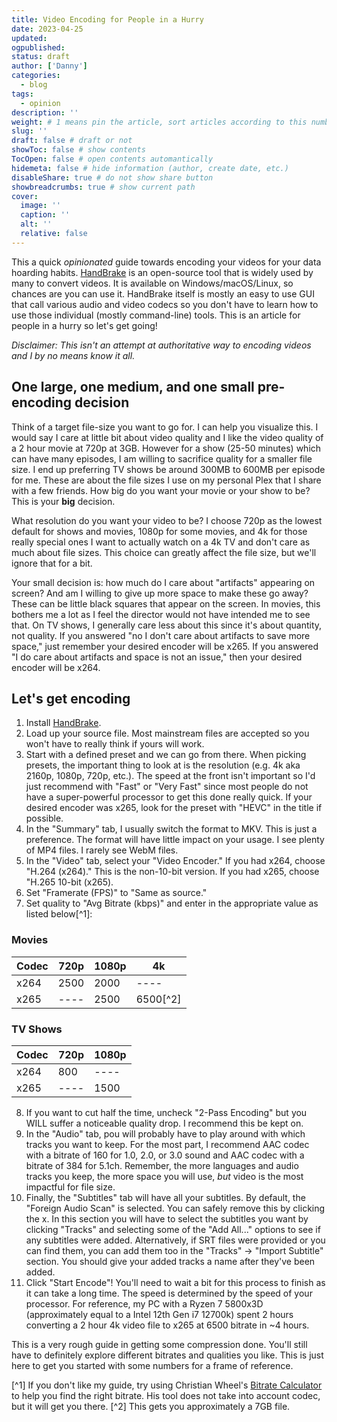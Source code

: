 ```yaml
---
title: Video Encoding for People in a Hurry
date: 2023-04-25
updated:
ogpublished:
status: draft
author: ['Danny']
categories:
  - blog
tags:
  - opinion
description: ''
weight: # 1 means pin the article, sort articles according to this number
slug: ''
draft: false # draft or not
showToc: false # show contents
TocOpen: false # open contents automantically
hidemeta: false # hide information (author, create date, etc.)
disableShare: true # do not show share button
showbreadcrumbs: true # show current path
cover:
  image: ''
  caption: ''
  alt: ''
  relative: false
---
```


This a quick _opinionated_ guide towards encoding your videos for your data
hoarding habits. [HandBrake](https://handbrake.fr/) is an open-source tool that
is widely used by many to convert videos. It is available on
Windows/macOS/Linux, so chances are you can use it. HandBrake itself is mostly
an easy to use GUI that call various audio and video codecs so you don't have to
learn how to use those individual (mostly command-line) tools. This is an
article for people in a hurry so let's get going!

_Disclaimer: This isn't an attempt at authoritative way to encoding videos and I
by no means know it all._

## One large, one medium, and one small pre-encoding decision

Think of a target file-size you want to go for. I can help you visualize this. I
would say I care at little bit about video quality and I like the video quality
of a 2 hour movie at 720p at 3GB. However for a show (25-50 minutes) which can
have many episodes, I am willing to sacrifice quality for a smaller file size. I
end up preferring TV shows be around 300MB to 600MB per episode for me. These
are about the file sizes I use on my personal Plex that I share with a few
friends. How big do you want your movie or your show to be? This is your **big**
decision.

What resolution do you want your video to be? I choose 720p as the lowest
default for shows and movies, 1080p for some movies, and 4k for those really
special ones I want to actually watch on a 4k TV and don't care as much about
file sizes. This choice can greatly affect the file size, but we'll ignore that
for a bit.

Your small decision is: how much do I care about "artifacts" appearing on
screen? And am I willing to give up more space to make these go away? These can
be little black squares that appear on the screen. In movies, this bothers me a
lot as I feel the director would not have intended me to see that. On TV shows,
I generally care less about this since it's about quantity, not quality. If you
answered "no I don't care about artifacts to save more space," just remember
your desired encoder will be x265. If you answered "I do care about artifacts
and space is not an issue," then your desired encoder will be x264.

## Let's get encoding

1. Install [HandBrake](https://handbrake.fr/).
2. Load up your source file. Most mainstream files are accepted so you won't
   have to really think if yours will work.
3. Start with a defined preset and we can go from there. When picking presets,
   the important thing to look at is the resolution (e.g. 4k aka 2160p, 1080p,
   720p, etc.). The speed at the front isn't important so I'd just recommend
   with "Fast" or "Very Fast" since most people do not have a super-powerful
   processor to get this done really quick. If your desired encoder was x265,
   look for the preset with "HEVC" in the title if possible.
4. In the "Summary" tab, I usually switch the format to MKV. This is just a
   preference. The format will have little impact on your usage. I see plenty of
   MP4 files. I rarely see WebM files.
5. In the "Video" tab, select your "Video Encoder." If you had x264, choose
   "H.264 (x264)." This is the non-10-bit version. If you had x265, choose
   "H.265 10-bit (x265).
6. Set "Framerate (FPS)" to "Same as source."
7. Set quality to "Avg Bitrate (kbps)" and enter in the appropriate value as
   listed below[^1]:

### Movies

| Codec | 720p | 1080p | 4k       |
| ----- | ---- | ----- | -------- |
| x264  | 2500 | 2000  | ----     |
| x265  | ---- | 2500  | 6500[^2] |

### TV Shows

| Codec | 720p | 1080p |
| ----- | ---- | ----- |
| x264  | 800  | ----  |
| x265  | ---- | 1500  |

8. If you want to cut half the time, uncheck "2-Pass Encoding" but you WILL
   suffer a noticeable quality drop. I recommend this be kept on.
9. In the "Audio" tab, pou will probably have to play around with which tracks
   you want to keep. For the most part, I recommend AAC codec with a bitrate of
   160 for 1.0, 2.0, or 3.0 sound and AAC codec with a bitrate of 384 for 5.1ch.
   Remember, the more languages and audio tracks you keep, the more space you
   will use, _but_ video is the most impactful for file size.
10. Finally, the "Subtitles" tab will have all your subtitles. By default, the
    "Foreign Audio Scan" is selected. You can safely remove this by clicking the
    x. In this section you will have to select the subtitles you want by
    clicking "Tracks" and selecting some of the "Add All..." options to see if
    any subtitles were added. Alternatively, if SRT files were provided or you
    can find them, you can add them too in the "Tracks" -> "Import Subtitle"
    section. You should give your added tracks a name after they've been added.
11. Click "Start Encode"! You'll need to wait a bit for this process to finish
    as it can take a long time. The speed is determined by the speed of your
    processor. For reference, my PC with a Ryzen 7 5800x3D (approximately equal
    to a Intel 12th Gen i7 12700k) spent 2 hours converting a 2 hour 4k video
    file to x265 at 6500 bitrate in ~4 hours.

This is a very rough guide in getting some compression done. You'll still have
to definitely explore different bitrates and qualities you like. This is just
here to get you started with some numbers for a frame of reference.

[^1] If you don't like my guide, try using Christian Wheel's
[Bitrate Calculator](https://www.christianwheel.com/post/2017/01/23/bitrate-calculator)
to help you find the right bitrate. His tool does not take into account codec,
but it will get you there. [^2] This gets you approximately a 7GB file.
